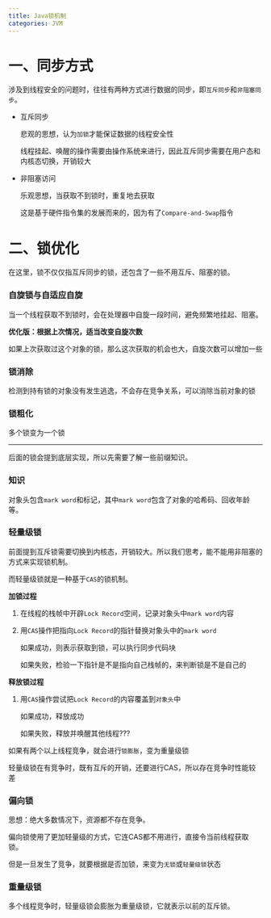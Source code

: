 ```yaml
---
title: Java锁机制
categories: JVM
---
```


# 一、同步方式

涉及到线程安全的问题时，往往有两种方式进行数据的同步，即`互斥同步`和`非阻塞同步`。

- 互斥同步

  悲观的思想，认为`加锁`才能保证数据的线程安全性

  线程挂起、唤醒的操作需要由操作系统来进行，因此互斥同步需要在用户态和内核态切换，开销较大

- 非阻塞访问

  乐观思想，当获取不到锁时，重复地去获取

  这是基于硬件指令集的发展而来的，因为有了`Compare-and-Swap`指令

# 二、锁优化

在这里，锁不仅仅指互斥同步的锁，还包含了一些不用互斥、阻塞的锁。

### 自旋锁与自适应自旋

当一个线程获取不到锁时，会在处理器中自旋一段时间，避免频繁地挂起、阻塞。

**优化版：根据上次情况，适当改变自旋次数**

如果上次获取过这个对象的锁，那么这次获取的机会也大，自旋次数可以增加一些

### 锁消除

检测到持有锁的对象没有发生逃逸，不会存在竞争关系，可以消除当前对象的锁

### 锁粗化

多个锁变为一个锁

------

后面的锁会提到底层实现，所以先需要了解一些前缀知识。

### 知识

对象头包含`mark word`和标记，其中`mark word`包含了对象的哈希码、回收年龄等。

### 轻量级锁

前面提到互斥锁需要切换到内核态，开销较大。所以我们思考，能不能用非阻塞的方式来实现锁机制。

而轻量级锁就是一种基于`CAS`的锁机制。

**加锁过程**

1. 在线程的栈帧中开辟`Lock Record`空间，记录对象头中`mark word`内容

2. 用`CAS`操作把指向`Lock Record`的指针替换对象头中的`mark word`

   如果成功，则表示获取到锁，可以执行同步代码块

   如果失败，检验一下指针是不是指向自己栈帧的，来判断锁是不是自己的		

**释放锁过程**

1. 用`CAS`操作尝试把`Lock Record`的内容覆盖到`对象头`中

   如果成功，释放成功

   如果失败，释放并唤醒其他线程???

如果有两个以上线程竞争，就会进行`锁膨胀`，变为重量级锁

轻量级锁在有竞争时，既有互斥的开销，还要进行CAS，所以存在竞争时性能较差

### 偏向锁

思想：绝大多数情况下，资源都不存在竞争。

偏向锁使用了更加轻量级的方式，它连CAS都不用进行，直接令当前线程获取锁。

但是一旦发生了竞争，就要根据是否加锁，来变为`无锁`或`轻量级锁`状态

### 重量级锁

多个线程竞争时，轻量级锁会膨胀为重量级锁，它就表示以前的互斥锁。
